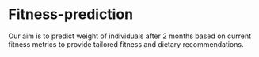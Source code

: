 # Fitness-prediction
Our aim is to predict weight of individuals after 2 months  based on current fitness metrics to provide tailored fitness and dietary recommendations.
